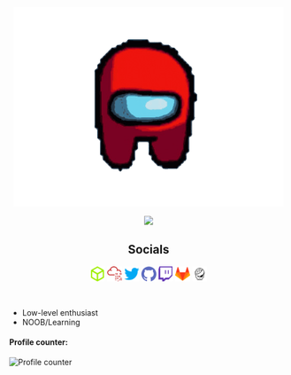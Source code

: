 <p align="center">
<img src="/assets/amongus.gif">
</p>
<p align="center">
<img src="https://readme-typing-svg.herokuapp.com?color=%236BCF7&size=30&center=true&lines=Hello++There+;I'm+Matias">
</p>
<h2 align="center">Socials</h2>
<p align="center">
<a href="https://www.hackthebox.com/home/users/profile/846534"><img width="27"  src="/assets/hackthebox.png"></a>
<a href="https://tryhackme.com/p/T369"><img width="27" src="/assets/tryhackme.png"></a>
<a href="https://twitter.com/T3_6_9"><img width="27" src="/assets/twitter.png"></a>
<a href="https://github.com/T369-Real"><img width="27" src="/assets/github.png"></a>
<a href="https://www.twitch.tv/t3_6_9"><img width="27" src="/assets/twitch.png"></a>
<a href="https://gitlab.com/T3_6_9"><img width="27" src="/assets/gitlab.png"></a>
<a href="https://www.root-me.org/T3_6_9"><img width="27" src="/assets/root-me.svg"></a>
</p>
<br>
<ul> 
<li>Low-level enthusiast</li>
<li> NOOB/Learning</li>
</ul>

#### Profile counter:

![Profile counter](https://profile-counter.glitch.me/t369-real/count.svg)

<!--
Multimedia desde:
Gracias a https://www.flaticon.es/
Gracias a https://simpleicons.org/
Gracias a https://iconscout.com/icon-editor/
Gracias a https://www.root-me.org/
-->

